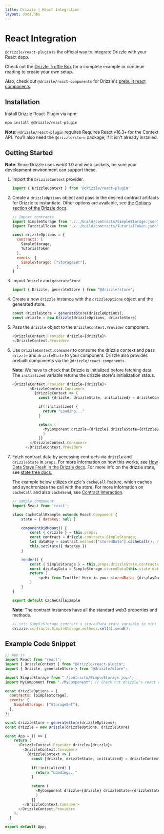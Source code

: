 ```yaml
---
title: Drizzle | React Integration
layout: docs.hbs
---
```

# React Integration

`@drizzle/react-plugin` is the official way to integrate Drizzle with your React dapp.

Check out the [Drizzle Truffle Box](https://github.com/truffle-box/drizzle-box) for a complete example or continue reading to create your own setup.

Also, check out `@drizzle/react-components` for Drizzle's [prebuilt react components](https://github.com/trufflesuite/drizzle/tree/develop/packages/react-components).

## Installation

Install Drizzle React-Plugin via npm:
```bash
npm install @drizzle/react-plugin
```

**Note**: `@drizzle/react-plugin` requires Requires React v16.3+ for the Context API. You'll also need the `@drizzle/store` package, if it isn't already installed.

## Getting Started

**Note**: Since Drizzle uses web3 1.0 and web sockets, be sure your development environment can support these.

1. Import the `DrizzleContext` provider.
   ```javascript
   import { DrizzleContext } from '@drizzle/react-plugin'
   ```

1. Create a `drizzleOptions` object and pass in the desired contract artifacts for Drizzle to instantiate. Other options are available, see [the Options section of the Drizzle docs](https://www.trufflesuite.com/docs/drizzle/reference/drizzle-options).
   ```javascript
   // Import contracts
   import SimpleStorage from './../build/contracts/SimpleStorage.json'
   import TutorialToken from './../build/contracts/TutorialToken.json'

   const drizzleOptions = {
     contracts: [
       SimpleStorage,
       TutorialToken
     ],
     events: {
       SimpleStorage: ["StorageSet"],
     },
   }
   ```

1. Import `Drizzle` and `generateStore`.
    ```javascript
    import { Drizzle, generateStore } from "@drizzle/store";
    ```

1. Create a new `drizzle` instance with the `drizzleOptions` object and the generated store.
    ```javascript
    const drizzleStore = generateStore(drizzleOptions);
    const drizzle = new Drizzle(drizzleOptions, drizzleStore)
    ```

1. Pass the `drizzle` object to the `DrizzleContext.Provider` component.
    ```javascript
    <DrizzleContext.Provider drizzle={drizzle}>
    </DrizzleContext.Provider>
    ```

1. Use `DrizzleContext.Consumer` to consume the drizzle context and pass `drizzle` and `drizzleState` to your component. Drizzle also provides prebuilt components via the `@drizzle/react-components`.

    **Note**: We have to check that Drizzle is initialized before fetching data. The `initialized` variable returns the drizzle store's initialization status.

    ```javascript
    <DrizzleContext.Provider drizzle={drizzle}>
            <DrizzleContext.Consumer>
              {drizzleContext => {
                const {drizzle, drizzleState, initialized} = drizzleContext;

                if(!initialized) {
                  return "Loading..."
                }

                return (
                  <MyComponent drizzle={drizzle} drizzleState={drizzleState} />
                  )
                }}
            </DrizzleContext.Consumer>
          </DrizzleContext.Provider>
    ``` 
1. Fetch contract data by accessing contracts via `drizzle` and `drizzleState` in `props`. For more information on how this works, see [How Data Stays Fresh in the Drizzle docs](https://github.com/trufflesuite/drizzle#how-data-stays-fresh). For more info on the drizzle state, see [state tree docs.](https://github.com/trufflesuite/drizzle/tree/develop/packages/store#drizzle-state)

    The example below utilizes drizzle's `cacheCall` feature, which caches and synchronizes the call with the store. For more information on `cacheCall` and also `cacheSend`, see [Contract Interaction](https://www.trufflesuite.com/docs/drizzle/getting-started/contract-interaction).
    ```javascript
    // sample component
    import React from 'react';

    class CacheCallExample extends React.Component {
        state = { dataKey: null }

        componentDidMount() {
            const { drizzle } = this.props;
            const contract = drizzle.contracts.SimpleStorage;
            let dataKey = contract.methods["storedData"].cacheCall(); // declare this call to be cached and synchronized
            this.setState({ dataKey })
        }

        render() {
            const { SimpleStorage } = this.props.drizzleState.contracts;
            const displayData = SimpleStorage.storedData[this.state.dataKey] // if displayData (an object) exists, then we can display the value below
            return (
                <p>Hi from Truffle! Here is your storedData: {displayData && displayData.value}</p>
            )
        }
    }

    export default CacheCallExample
    ```
    **Note**: The contract instances have all the standard web3 properties and methods.
    ```javascript
    // sets SimpleStorage contract's storedData state variable to uint 5.
    drizzle.contracts.SimpleStorage.methods.set(5).send();
    ```

## Example Code Snippet
```javascript
// App.js
import React from "react";
import { DrizzleContext } from "@drizzle/react-plugin";
import { Drizzle, generateStore } from "@drizzle/store";

import SimpleStorage from "./contracts/SimpleStorage.json";
import MyComponent from "./MyComponent"; // Check out drizzle's react components at @drizzle/react-components

const drizzleOptions = {
  contracts: [SimpleStorage],
  events: {
    SimpleStorage: ["StorageSet"],
  },
};

const drizzleStore = generateStore(drizzleOptions);
const drizzle = new Drizzle(drizzleOptions, drizzleStore)

const App = () => {
    return (
      <DrizzleContext.Provider drizzle={drizzle}>
        <DrizzleContext.Consumer>
          {drizzleContext => {
            const {drizzle, drizzleState, initialized} = drizzleContext;
            
            if(!initialized) {
              return "Loading..."
            }
            
            return (
              <MyComponent drizzle={drizzle} drizzleState={drizzleState} />
              )
            }}
        </DrizzleContext.Consumer>
      </DrizzleContext.Provider>
    );
  }

export default App;
```
